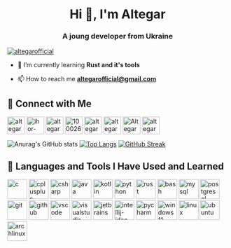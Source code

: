 <h1 align="center">Hi 👋, I'm Altegar</h1>
<h3 align="center">A joung developer from Ukraine</h3>

<p align="left">
  <a href="https://x.com/altegarofficial" target="blank"><img src="https://img.shields.io/twitter/follow/altegarofficial?logo=x&style=for-the-badge" alt="altegarofficial"/></a>
</p>

- 🌱 I’m currently learning **Rust and it's tools**

- 📫 How to reach me **altegarofficial@gmail.com**

<h2 align="left">📱&nbsp;Connect with Me</h3>
<p align="left">
  <a href="https://x.com/altegarofficial" target="blank"><img align="center" src="https://www.vectorlogo.zone/logos/x/x-icon.svg" alt="altegarofficial" height="40" width="40"/></a>
  <a href="https://linkedin.com/in/ihor-sushynskyi-2765a824b" target="blank"><img align="center" src="https://www.vectorlogo.zone/logos/linkedin/linkedin-icon.svg" alt="ihor-sushynskyi-2765a824b" height="40" width="40"/></a>
  <a href="https://stackoverflow.com/users/19906046/altegar" target="blank"><img align="center" src="https://www.vectorlogo.zone/logos/stackoverflow/stackoverflow-icon.svg" alt="altegar" height="40" width="40"/></a>
  <a href="https://facebook.com/100026808647207" target="blank"><img align="center" src="https://www.vectorlogo.zone/logos/facebook/facebook-official.svg" alt="100026808647207" height="40" width="40"/></a>
  <a href="https://instagram.com/altegarofficial" target="blank"><img align="center" src="https://www.vectorlogo.zone/logos/instagram/instagram-icon.svg" alt="altegarofficial" height="40" width="40"/></a>
  <a href="https://www.threads.net/@altegarofficial" target="blank"><img align="center" src="https://github.com/edent/SuperTinyIcons/blob/master/images/svg/threads.svg" alt="altegarofficial" height="40" width="40"/></a>
  <a href="https://www.youtube.com/c/@Altegar" target="blank"><img align="center" src="https://www.vectorlogo.zone/logos/youtube/youtube-icon.svg" alt="Altegar" height="40" width="40"/></a>
  <a href="https://www.leetcode.com/altegar" target="blank"><img align="center" src="https://raw.githubusercontent.com/rahuldkjain/github-profile-readme-generator/master/src/images/icons/Social/leet-code.svg" alt="altegar" height="40" width="40"/></a>
</p>

![Anurag's GitHub stats](https://github-readme-stats.vercel.app/api?username=Altegar&show_icons=true&theme=transparent&border_radius=8)
[![Top Langs](https://github-readme-stats.vercel.app/api/top-langs/?username=Altegar&theme=transparent&layout=compact&border_radius=8)](https://github.com/anuraghazra/github-readme-stats)
[![GitHub Streak](https://github-readme-streak-stats.herokuapp.com?user=Altegar&theme=transparent&border_radius=8&card_width=400)](https://git.io/streak-stats)

<h2 align="left">🚀&nbsp;Languages and Tools I Have Used and Learned</h3>
<p align="left">
  <img src="https://cdn.jsdelivr.net/gh/devicons/devicon@latest/icons/c/c-original.svg" alt="c" width="45" height="45"/>
  <img src="https://cdn.jsdelivr.net/gh/devicons/devicon@latest/icons/cplusplus/cplusplus-original.svg" alt="cplusplus" width="45" height="45"/>
  <img src="https://cdn.jsdelivr.net/gh/devicons/devicon@latest/icons/csharp/csharp-original.svg" alt="csharp" width="45" height="45"/>
  <img src="https://cdn.jsdelivr.net/gh/devicons/devicon@latest/icons/java/java-original.svg" alt="java" width="45" height="45"/>
  <img src="https://cdn.jsdelivr.net/gh/devicons/devicon@latest/icons/kotlin/kotlin-original.svg" alt="kotlin" width="45" height="45"/>
  <img src="https://cdn.jsdelivr.net/gh/devicons/devicon@latest/icons/python/python-original.svg" alt="python" width="45" height="45"/>
  <img src="https://cdn.jsdelivr.net/gh/devicons/devicon@latest/icons/rust/rust-original.svg" alt="rust" width="45" height="45"/>
  <img src="https://cdn.jsdelivr.net/gh/devicons/devicon/icons/bash/bash-original.svg" alt="bash" width="45" height="45"/>
  <img src="https://cdn.jsdelivr.net/gh/devicons/devicon@latest/icons/mysql/mysql-original.svg" alt="mysql" width="45" height="45"/>
  <img src="https://cdn.jsdelivr.net/gh/devicons/devicon@latest/icons/postgresql/postgresql-original.svg" alt="postgresql" width="45" height="45"/>
  <img src="https://cdn.jsdelivr.net/gh/devicons/devicon@latest/icons/git/git-original.svg" alt="git" width="45" height="45"/>
  <img src="https://cdn.jsdelivr.net/gh/devicons/devicon@latest/icons/github/github-original.svg" alt="github" width="45" height="45"/>
  <img src="https://cdn.jsdelivr.net/gh/devicons/devicon/icons/vscode/vscode-original.svg" alt="vscode" width="45" height="45"/>
  <img src="https://cdn.jsdelivr.net/gh/devicons/devicon@latest/icons/visualstudio/visualstudio-original.svg" alt="visualstudio" width="45" height="45"/>
  <img src="https://cdn.jsdelivr.net/gh/devicons/devicon@latest/icons/jetbrains/jetbrains-original.svg" alt="jetbrains" width="45" height="45"/>
  <img src="https://cdn.jsdelivr.net/gh/devicons/devicon@latest/icons/intellij/intellij-original.svg" alt="intellij-idea" width="45" height="45"/>
  <img src="https://cdn.jsdelivr.net/gh/devicons/devicon@latest/icons/pycharm/pycharm-original.svg" alt="pycharm" width="45" height="45"/>
  <img src="https://cdn.jsdelivr.net/gh/devicons/devicon@latest/icons/windows11/windows11-original.svg" alt="windows11" width="45" height="45"/>
  <img src="https://cdn.jsdelivr.net/gh/devicons/devicon@latest/icons/linux/linux-original.svg" alt="linux" width="45" height="45"/>
  <img src="https://cdn.jsdelivr.net/gh/devicons/devicon@latest/icons/ubuntu/ubuntu-original.svg" alt="ubuntu" width="45" height="45"/>
  <img src="https://cdn.jsdelivr.net/gh/devicons/devicon@latest/icons/archlinux/archlinux-original.svg" alt="archlinux" width="45" height="45"/>
</p>
